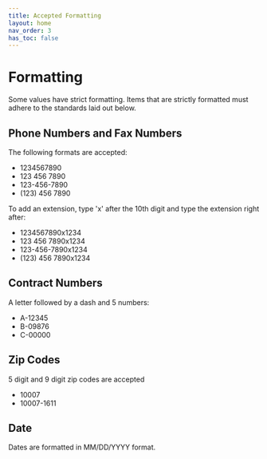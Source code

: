 ```yaml
---
title: Accepted Formatting
layout: home
nav_order: 3
has_toc: false
---
```


# Formatting

Some values have strict formatting. Items that are strictly formatted must adhere to the standards laid out below.

## Phone Numbers and Fax Numbers

The following formats are accepted:
- 1234567890
- 123 456 7890
- 123-456-7890
- (123) 456 7890

To add an extension, type 'x' after the 10th digit and type the extension right after:
- 1234567890x1234
- 123 456 7890x1234
- 123-456-7890x1234
- (123) 456 7890x1234

## Contract Numbers

A letter followed by a dash and 5 numbers:
- A-12345
- B-09876
- C-00000

## Zip Codes

5 digit and 9 digit zip codes are accepted
- 10007
- 10007-1611

## Date

Dates are formatted in MM/DD/YYYY format.
